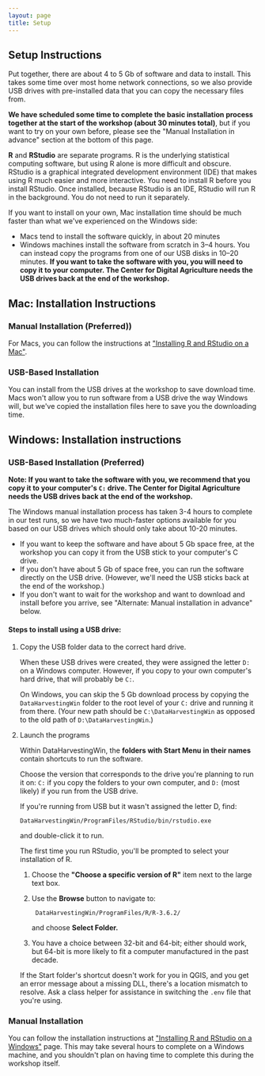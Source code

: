 ```yaml
---
layout: page
title: Setup
---
```


## Setup Instructions

Put together, there are about 4 to 5 Gb of software and data to install.  This takes some time over most home network connections, so we also provide USB drives with pre-installed data that you can copy the necessary files from.

**We have scheduled some time to complete the basic installation process together at the start of the workshop (about 30 minutes total)**, but if you want to try on your own before, please see the "Manual Installation in advance" section at the bottom of this page.

**R** and **RStudio** are separate programs. R is the underlying statistical computing software, but using R alone is more difficult and obscure. RStudio is a graphical integrated development environment (IDE) that makes using R much easier and more interactive. You need to install R before you install RStudio. Once installed, because RStudio is an IDE, RStudio will run R in the background.  You do not need to run it separately.

If you want to install on your own, Mac installation time should be much faster than what we've experienced on the Windows side:

- Macs tend to install the software quickly, in about 20 minutes
- Windows machines install the software from scratch in 3–4 hours.  You can instead copy the programs from one of our USB disks in 10–20 minutes.  **If you want to take the software with you, you will need to copy it to your computer. The Center for Digital Agriculture needs the USB drives back at the end of the workshop.**


## Mac: Installation Instructions

### Manual Installation (Preferred))

For Macs, you can follow the instructions at ["Installing R and RStudio on a Mac"](extra-Installing-R-on-Mac/index.html).

### USB-Based Installation

You can install from the USB drives at the workshop to save download time.
Macs won't allow you to run software from a USB drive the way Windows will, but we've copied the installation files here to save you the downloading time.


## Windows: Installation instructions

### USB-Based Installation (Preferred)

**Note: If you want to take the software with you, we recommend that you copy it to your computer's `C:` drive. The Center for Digital Agriculture needs the USB drives back at the end of the workshop.**

The Windows manual installation process has taken 3-4 hours to complete in our test runs, so we have two much-faster options available for you based on our USB drives which should only take about 10-20 minutes.

* If you want to keep the software and have about 5 Gb space free, at the workshop you can copy it from the USB stick to your computer's C drive.
* If you don't have about 5 Gb of space free, you can run the software directly on the USB drive. (However, we'll need the USB sticks back at the end of the workshop.)
* If you don't want to wait for the workshop and want to download and install before you arrive, see "Alternate: Manual installation in advance" below.

#### Steps to install using a USB drive:

1.  Copy the USB folder data to the correct hard drive.

    When these USB drives were created, they were assigned the letter `D:` on a Windows computer.  However, if you copy to your own computer's hard drive, that will probably be `C:`.

    On Windows, you can skip the 5 Gb download process by copying the `DataHarvestingWin` folder to the root level of your `C:` drive and running it from  there. (Your new path should be `C:\DataHarvestingWin` as opposed to the old path of `D:\DataHarvestingWin`.)

2.  Launch the programs

    Within DataHarvestingWin, the **folders with Start Menu in their names** contain shortcuts to run the software.

    Choose the version that corresponds to the drive you're planning to run it on:  `C:` if you copy the folders to your own computer, and `D:` (most likely) if you run from the USB drive.

    If you're running from USB but it wasn't assigned the letter D, find:

        DataHarvestingWin/ProgramFiles/RStudio/bin/rstudio.exe

    and double-click it to run.

    The first time you run RStudio, you'll be prompted to select your installation of R.

    1. Choose the **"Choose a specific version of R"** item next to the large text box.
    2. Use the **Browse** button to navigate to:

            DataHarvestingWin/ProgramFiles/R/R-3.6.2/

        and choose **Select Folder.**

    3. You have a choice between 32-bit and 64-bit; either should work, but 64-bit is more likely to fit a computer manufactured in the past decade.

    If the Start folder's shortcut doesn't work for you in QGIS, and you get an error message about a missing DLL, there's a location mismatch to resolve. Ask a class helper for assistance in switching the `.env` file that you're using.

### Manual Installation

You can follow the installation instructions at ["Installing R and RStudio on a Windows"](extra-Installing-R-on-Windows/index.html) page.  This may take several hours to complete on a Windows machine, and you shouldn't plan on having time to complete this during the workshop itself.
